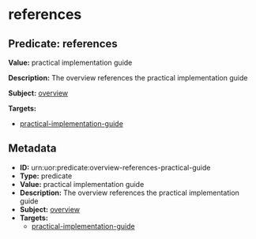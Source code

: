 # references

## Predicate: references

**Value:** practical implementation guide

**Description:** The overview references the practical implementation guide

**Subject:** [overview](../Concepts/overview.md)

**Targets:**

- [practical-implementation-guide](../Concepts/practical-implementation-guide.md)

## Metadata

- **ID:** urn:uor:predicate:overview-references-practical-guide
- **Type:** predicate
- **Value:** practical implementation guide
- **Description:** The overview references the practical implementation guide
- **Subject:** [overview](../Concepts/overview.md)
- **Targets:**
  - [practical-implementation-guide](../Concepts/practical-implementation-guide.md)
